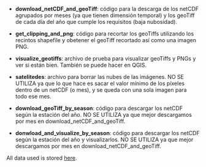 - **download_netCDF_and_geoTiff**: código para la descarga de los netCDF agrupados por meses (ya que tienen dimensión temporal) y los geoTiff de cada día del año que cumple los requisitos (baja nubosidad).

- **get_clipping_and_png**: código para recortar los geoTiffs utilizando los recintos shapefile y obetener el geoTiff recortado así como una imagen PNG.

- **visualize_geotiffs**: archivo de prueba para visualizar geoTiffs y PNGs y ver si están bien. También se puede hacer en QGIS.

- **satelitedes**: archivo para borrar las nubes de las imágenes. NO SE UTILIZA ya que lo que hace es sacar el valor mínimo de los píxeles dentro de un netCDF (o mes), y se queda con una sola imagen para todo ese mes.

- **download_geoTiff_by_season**: código para descargar los netCDF según la estación del año. NO SE UTILIZA ya que mejor descargamos por mes en download_netCDF_and_geoTiff.

- **donwload_and_visualize_by_season**: código para descargar los netCDF según la estación del año y visualizarlos. NO SE UTILIZA ya que mejor descargamos por mes en download_netCDF_and_geoTiff.

All data used is stored [here](https://drive.google.com/drive/folders/1vavVD1FwBqZE2JTFReFWYtK4xu4lnI7Q?usp=sharing).
